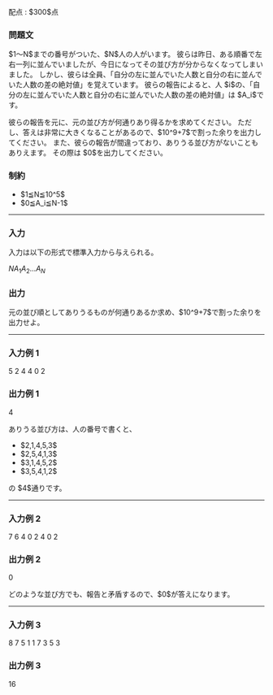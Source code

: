 
<div>

<span>

<span>

<p>
配点 : $300$点
</p>

<div>

<section>

### **問題文**

<p>
$1～N$までの番号がついた、$N$人の人がいます。
彼らは昨日、ある順番で左右一列に並んでいましたが、今日になってその並び方が分からなくなってしまいました。
しかし、彼らは全員、「自分の左に並んでいた人数と自分の右に並んでいた人数の差の絶対値」を覚えています。
彼らの報告によると、人 $i$の、「自分の左に並んでいた人数と自分の右に並んでいた人数の差の絶対値」は $A_i$です。
</p>

<p>
彼らの報告を元に、元の並び方が何通りあり得るかを求めてください。
ただし、答えは非常に大きくなることがあるので、$10^9+7$で割った余りを出力してください。
また、彼らの報告が間違っており、ありうる並び方がないこともありえます。
その際は $0$を出力してください。
</p>

</section>

</div>

<div>

<section>

### **制約**

<ul>

<li>
$1≦N≦10^5$
</li>

<li>
$0≦A_i≦N-1$
</li>

</ul>

</section>

</div>

---

<div>

<div>

<section>

### **入力**

<p>
入力は以下の形式で標準入力から与えられる。
</p>

<div>

$N$$A_1$$A_2$$...$$A_N$
</div>

</section>

</div>

<div>

<section>

### **出力**

<p>
元の並び順としてありうるものが何通りあるか求め、$10^9+7$で割った余りを出力せよ。
</p>

</section>

</div>

</div>

---

<div>

<section>

### **入力例 1**

<div>

5
2 4 4 0 2

</div>

</section>

</div>

<div>

<section>

### **出力例 1**

<div>

4

</div>

<p>
ありうる並び方は、人の番号で書くと、
</p>

<ul>

<li>
$2,1,4,5,3$
</li>

<li>
$2,5,4,1,3$
</li>

<li>
$3,1,4,5,2$
</li>

<li>
$3,5,4,1,2$
</li>

</ul>

<p>
の $4$通りです。
</p>

</section>

</div>

---

<div>

<section>

### **入力例 2**

<div>

7
6 4 0 2 4 0 2

</div>

</section>

</div>

<div>

<section>

### **出力例 2**

<div>

0

</div>

<p>
どのような並び方でも、報告と矛盾するので、$0$が答えになります。
</p>

</section>

</div>

---

<div>

<section>

### **入力例 3**

<div>

8
7 5 1 1 7 3 5 3

</div>

</section>

</div>

<div>

<section>

### **出力例 3**

<div>

16

</div>

</section>

</div>

</span>

</span>

</div>
